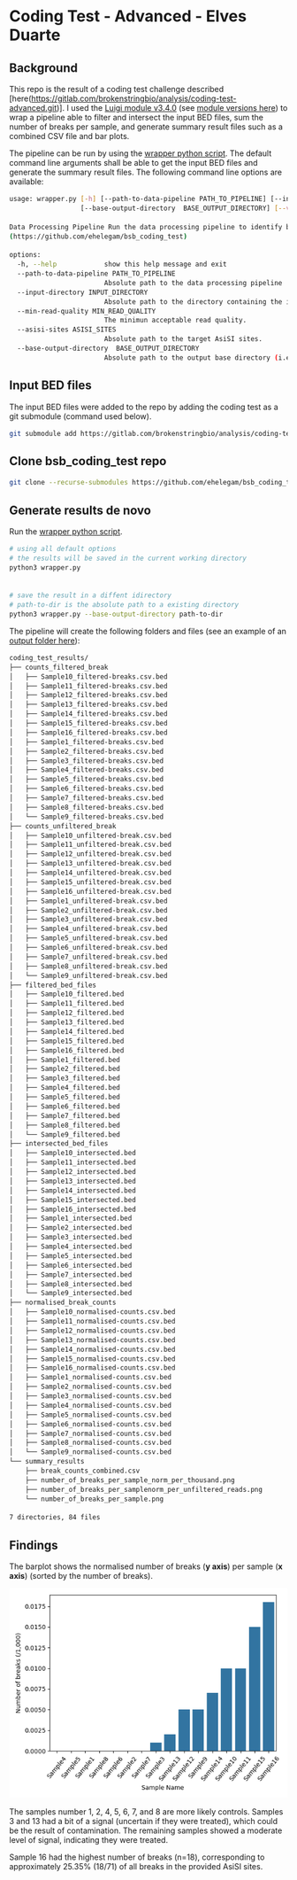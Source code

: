 # Coding Test - Advanced -  Elves Duarte

## Background

This repo is the result of a coding test challenge described [here(https://gitlab.com/brokenstringbio/analysis/coding-test-advanced.git)]. I used the [Luigi module v3.4.0](https://luigi.readthedocs.io/en/stable/) (see [module versions here](python_installed_modules.txt)) to wrap a pipeline able to filter and intersect the input BED files, sum the number of breaks per sample, and generate summary result files such as a combined CSV file and bar plots.

The pipeline can be run by using the [wrapper python script](wrapper.py). The default command line arguments shall be able to get the input BED files and generate the summary result files. The following command line options are available:


```bash
usage: wrapper.py [-h] [--path-to-data-pipeline PATH_TO_PIPELINE] [--input-directory INPUT_DIRECTORY] [--min-read-quality MIN_READ_QUALITY] [--asisi-sites ASISI_SITES]
                  [--base-output-directory  BASE_OUTPUT_DIRECTORY] [--version]

Data Processing Pipeline Run the data processing pipeline to identify breaks in sequencing data Draft by: Elves H Duarte E-mail: ehelegam@gmail.com GitHub: Coding Test - Advanced
(https://github.com/ehelegam/bsb_coding_test)

options:
  -h, --help            show this help message and exit
  --path-to-data-pipeline PATH_TO_PIPELINE
                        Absolute path to the data processing pipeline
  --input-directory INPUT_DIRECTORY
                        Absolute path to the directory containing the input BED file.
  --min-read-quality MIN_READ_QUALITY
                        The minimun acceptable read quality.
  --asisi-sites ASISI_SITES
                        Absolute path to the target AsiSI sites.
  --base-output-directory  BASE_OUTPUT_DIRECTORY
                        Absolute path to the output base directory (i.e., where you want the output files). Defaults to the current working directory
```



## Input BED files

The input BED files were added to the repo by adding the coding test as a git submodule (command used below).


``` bash
git submodule add https://gitlab.com/brokenstringbio/analysis/coding-test-advanced.git
```


## Clone bsb_coding_test repo

``` bash
git clone --recurse-submodules https://github.com/ehelegam/bsb_coding_test.git
```


## Generate results __de novo__

Run the [wrapper python script](wrapper.py).

``` bash
# using all default options
# the results will be saved in the current working directory
python3 wrapper.py


# save the result in a diffent idirectory
# path-to-dir is the absolute path to a existing directory
python3 wrapper.py --base-output-directory path-to-dir
```

The pipeline will create the following folders and files (see an example of an [output folder here](2023_12_13_coding_test_results)):

``` bash
coding_test_results/
├── counts_filtered_break
│   ├── Sample10_filtered-breaks.csv.bed
│   ├── Sample11_filtered-breaks.csv.bed
│   ├── Sample12_filtered-breaks.csv.bed
│   ├── Sample13_filtered-breaks.csv.bed
│   ├── Sample14_filtered-breaks.csv.bed
│   ├── Sample15_filtered-breaks.csv.bed
│   ├── Sample16_filtered-breaks.csv.bed
│   ├── Sample1_filtered-breaks.csv.bed
│   ├── Sample2_filtered-breaks.csv.bed
│   ├── Sample3_filtered-breaks.csv.bed
│   ├── Sample4_filtered-breaks.csv.bed
│   ├── Sample5_filtered-breaks.csv.bed
│   ├── Sample6_filtered-breaks.csv.bed
│   ├── Sample7_filtered-breaks.csv.bed
│   ├── Sample8_filtered-breaks.csv.bed
│   └── Sample9_filtered-breaks.csv.bed
├── counts_unfiltered_break
│   ├── Sample10_unfiltered-break.csv.bed
│   ├── Sample11_unfiltered-break.csv.bed
│   ├── Sample12_unfiltered-break.csv.bed
│   ├── Sample13_unfiltered-break.csv.bed
│   ├── Sample14_unfiltered-break.csv.bed
│   ├── Sample15_unfiltered-break.csv.bed
│   ├── Sample16_unfiltered-break.csv.bed
│   ├── Sample1_unfiltered-break.csv.bed
│   ├── Sample2_unfiltered-break.csv.bed
│   ├── Sample3_unfiltered-break.csv.bed
│   ├── Sample4_unfiltered-break.csv.bed
│   ├── Sample5_unfiltered-break.csv.bed
│   ├── Sample6_unfiltered-break.csv.bed
│   ├── Sample7_unfiltered-break.csv.bed
│   ├── Sample8_unfiltered-break.csv.bed
│   └── Sample9_unfiltered-break.csv.bed
├── filtered_bed_files
│   ├── Sample10_filtered.bed
│   ├── Sample11_filtered.bed
│   ├── Sample12_filtered.bed
│   ├── Sample13_filtered.bed
│   ├── Sample14_filtered.bed
│   ├── Sample15_filtered.bed
│   ├── Sample16_filtered.bed
│   ├── Sample1_filtered.bed
│   ├── Sample2_filtered.bed
│   ├── Sample3_filtered.bed
│   ├── Sample4_filtered.bed
│   ├── Sample5_filtered.bed
│   ├── Sample6_filtered.bed
│   ├── Sample7_filtered.bed
│   ├── Sample8_filtered.bed
│   └── Sample9_filtered.bed
├── intersected_bed_files
│   ├── Sample10_intersected.bed
│   ├── Sample11_intersected.bed
│   ├── Sample12_intersected.bed
│   ├── Sample13_intersected.bed
│   ├── Sample14_intersected.bed
│   ├── Sample15_intersected.bed
│   ├── Sample16_intersected.bed
│   ├── Sample1_intersected.bed
│   ├── Sample2_intersected.bed
│   ├── Sample3_intersected.bed
│   ├── Sample4_intersected.bed
│   ├── Sample5_intersected.bed
│   ├── Sample6_intersected.bed
│   ├── Sample7_intersected.bed
│   ├── Sample8_intersected.bed
│   └── Sample9_intersected.bed
├── normalised_break_counts
│   ├── Sample10_normalised-counts.csv.bed
│   ├── Sample11_normalised-counts.csv.bed
│   ├── Sample12_normalised-counts.csv.bed
│   ├── Sample13_normalised-counts.csv.bed
│   ├── Sample14_normalised-counts.csv.bed
│   ├── Sample15_normalised-counts.csv.bed
│   ├── Sample16_normalised-counts.csv.bed
│   ├── Sample1_normalised-counts.csv.bed
│   ├── Sample2_normalised-counts.csv.bed
│   ├── Sample3_normalised-counts.csv.bed
│   ├── Sample4_normalised-counts.csv.bed
│   ├── Sample5_normalised-counts.csv.bed
│   ├── Sample6_normalised-counts.csv.bed
│   ├── Sample7_normalised-counts.csv.bed
│   ├── Sample8_normalised-counts.csv.bed
│   └── Sample9_normalised-counts.csv.bed
└── summary_results
    ├── break_counts_combined.csv
    ├── number_of_breaks_per_sample_norm_per_thousand.png
    ├── number_of_breaks_per_samplenorm_per_unfiltered_reads.png
    └── number_of_breaks_per_sample.png

7 directories, 84 files
```

## Findings

The barplot shows the normalised number of breaks (__y axis__) per sample (__x axis__) (sorted by the number of breaks). 


![plot_normalised](2023_12_13_coding_test_results/summary_results/number_of_breaks_per_sample_norm_per_thousand.png)

The samples number 1, 2, 4, 5, 6, 7, and 8 are more likely controls. Samples 3 and 13 had a bit of a signal (uncertain if they were treated), which could be the result of contamination. The remaining samples showed a moderate level of signal, indicating they were treated.

Sample 16 had the highest number of breaks (n=18), corresponding to approximately 25.35% (18/71) of all breaks in the provided AsiSI sites.